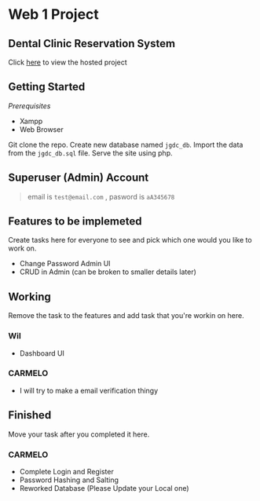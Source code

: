 # Web 1 Project

## Dental Clinic Reservation System

Click [here](https://jgalangdentalclinic.000webhostapp.com/) to view the hosted project

## Getting Started

_Prerequisites_

- Xampp
- Web Browser

Git clone the repo. Create new database named `jgdc_db`. Import the data from the `jgdc_db.sql` file. Serve the site using php.

## Superuser (Admin) Account

> email is `test@email.com` , pasword is `aA345678`

## Features to be implemeted

Create tasks here for everyone to see and pick which one would you like to work on.

- Change Password Admin UI
- CRUD in Admin (can be broken to smaller details later)

## Working

Remove the task to the features and add task that you're workin on here.

### Wil

- Dashboard UI

### CARMELO

- I will try to make a email verification thingy

## Finished

Move your task after you completed it here.

### CARMELO
- Complete Login and Register
- Password Hashing and Salting
- Reworked Database (Please Update your Local one)
